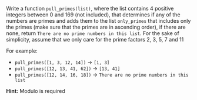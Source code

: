 
Write a function `pull_primes(list)`, where the list contains 4 positive integers between 0 and 169 (not included), that determines if any of the numbers are primes and adds them to the list `only_primes` that includes only the primes (make sure that the primes are in ascending order), if there are none, return `There are no prime numbers in this list`.
For the sake of simplicity, assume that we only care for the prime factors 2, 3, 5, 7 and 11

For example:
- `pull_primes([1, 3, 12, 14])` → `[1, 3]`
- `pull_primes([12, 13, 41, 62])` → `[13, 41]`
- `pull_primes([12, 14, 16, 18])` → `There are no prime numbers in this list`

**Hint:** Modulo is required
